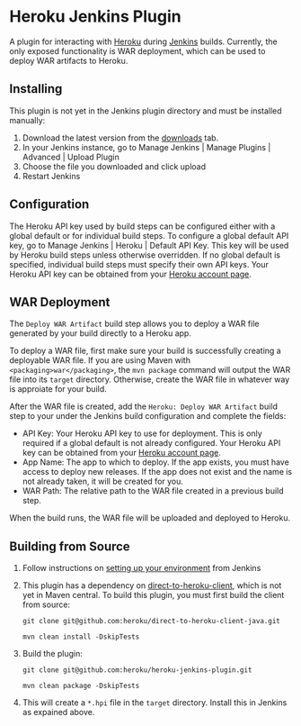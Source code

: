 Heroku Jenkins Plugin
======================

A plugin for interacting with [Heroku](http://heroku.com) during [Jenkins](http://jenkins-ci.org/) builds.
Currently, the only exposed functionality is WAR deployment, which can be used to deploy WAR artifacts to Heroku.

Installing
----------

This plugin is not yet in the Jenkins plugin directory and must be installed manually:

1. Download the latest version from the [downloads](https://github.com/heroku/heroku-jenkins-plugin/downloads) tab.
2. In your Jenkins instance, go to Manage Jenkins | Manage Plugins | Advanced | Upload Plugin
3. Choose the file you downloaded and click upload
4. Restart Jenkins

Configuration
-------------

The Heroku API key used by build steps can be configured either with a global default or for individual build steps.
To configure a global default API key, go to Manage Jenkins | Heroku | Default API Key. This key will be used
by Heroku build steps unless otherwise overridden. If no global default is specified, individual build steps must specify
their own API keys. Your Heroku API key can be obtained from your [Heroku account page](https://api.heroku.com/account).

WAR Deployment
--------------

The `Deploy WAR Artifact` build step allows you to deploy a WAR file generated by your build directly to a Heroku app.

To deploy a WAR file, first make sure your build is successfully creating a deployable WAR file.
If you are using Maven with `<packaging>war</packaging>`, the `mvn package` command will output the WAR file into its `target` directory.
Otherwise, create the WAR file in whatever way is approiate for your build.

After the WAR file is created, add the `Heroku: Deploy WAR Artifact` build step to your under the Jenkins build configuration and complete the fields:

 - API Key: Your Heroku API key to use for deployment. This is only required if a global default is not already configured. Your Heroku API key can be obtained from your [Heroku account page](https://api.heroku.com/account).
 - App Name: The app to which to deploy. If the app exists, you must have access to deploy new releases. If the app does not exist and the name is not already taken, it will be created for you.
 - WAR Path: The relative path to the WAR file created in a previous build step.

When the build runs, the WAR file will be uploaded and deployed to Heroku.

Building from Source
--------------------

1. Follow instructions on [setting up your environment](https://wiki.jenkins-ci.org/display/JENKINS/Plugin+tutorial#Plugintutorial-SettingUpEnvironment)
   from Jenkins

2. This plugin has a dependency on [direct-to-heroku-client](https://github.com/heroku/direct-to-heroku-client-java),
   which is not yet in Maven central. To build this plugin, you must first build the client from source:

     `git clone git@github.com:heroku/direct-to-heroku-client-java.git`

     `mvn clean install -DskipTests`

3. Build the plugin:

     `git clone git@github.com:heroku/heroku-jenkins-plugin.git`

     `mvn clean package -DskipTests`

4. This will create a `*.hpi` file in the `target` directory. Install this in Jenkins as expained above.